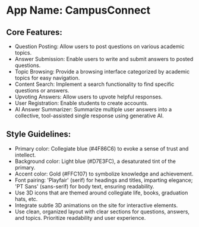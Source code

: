 # **App Name**: CampusConnect

## Core Features:

- Question Posting: Allow users to post questions on various academic topics.
- Answer Submission: Enable users to write and submit answers to posted questions.
- Topic Browsing: Provide a browsing interface categorized by academic topics for easy navigation.
- Content Search: Implement a search functionality to find specific questions or answers.
- Upvoting Answers: Allow users to upvote helpful responses.
- User Registration: Enable students to create accounts.
- AI Answer Summarizer: Summarize multiple user answers into a collective, tool-assisted single response using generative AI.

## Style Guidelines:

- Primary color: Collegiate blue (#4F86C6) to evoke a sense of trust and intellect.
- Background color: Light blue (#D7E3FC), a desaturated tint of the primary.
- Accent color: Gold (#FFC107) to symbolize knowledge and achievement.
- Font pairing: 'Playfair' (serif) for headings and titles, imparting elegance; 'PT Sans' (sans-serif) for body text, ensuring readability.
- Use 3D icons that are themed around collegiate life, books, graduation hats, etc. 
- Integrate subtle 3D animations on the site for interactive elements.
- Use clean, organized layout with clear sections for questions, answers, and topics. Prioritize readability and user experience.
